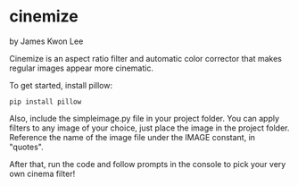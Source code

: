 # cinemize

by James Kwon Lee

Cinemize is an aspect ratio filter and automatic color corrector that makes regular images appear more cinematic. 

To get started, install pillow:
```
pip install pillow
```

Also, include the simpleimage.py file in your project folder. 
You can apply filters to any image of your choice, just place the image in the project folder. 
Reference the name of the image file under the IMAGE constant, in "quotes". 

After that, run the code and follow prompts in the console to pick your very own cinema filter!
